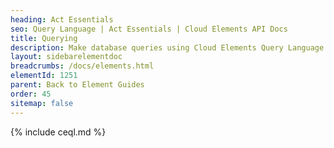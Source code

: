 ```yaml
---
heading: Act Essentials
seo: Query Language | Act Essentials | Cloud Elements API Docs
title: Querying
description: Make database queries using Cloud Elements Query Language.
layout: sidebarelementdoc
breadcrumbs: /docs/elements.html
elementId: 1251
parent: Back to Element Guides
order: 45
sitemap: false
---
```


{% include ceql.md %}
